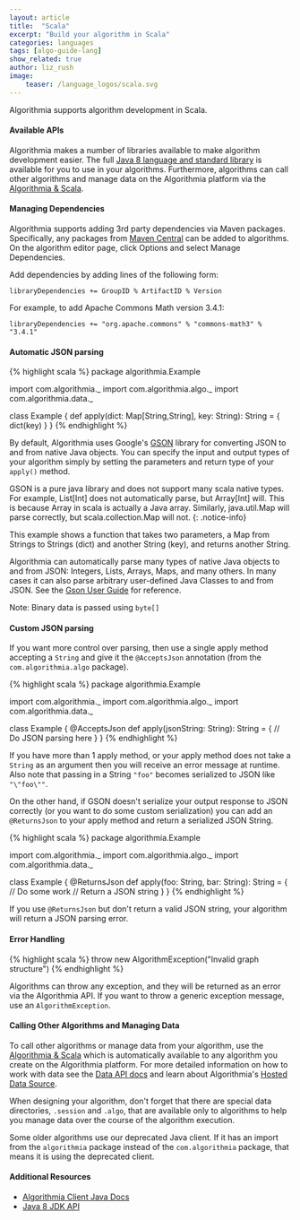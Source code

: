 ```yaml
---
layout: article
title:  "Scala"
excerpt: "Build your algorithm in Scala"
categories: languages
tags: [algo-guide-lang]
show_related: true
author: liz_rush
image:
    teaser: /language_logos/scala.svg
---
```


Algorithmia supports algorithm development in Scala.

#### Available APIs

Algorithmia makes a number of libraries available to make algorithm development easier.
The full <a href="http://docs.oracle.com/javase/8/docs/technotes/guides/language/index.html">Java 8 language and standard library</a>
is available for you to use in your algorithms. Furthermore, algorithms can call other algorithms and manage data on the Algorithmia platform
via the <a href="{{ site.baseurl }}/application-development/client-guides/scala/">Algorithmia & Scala</a>.

#### Managing Dependencies

Algorithmia supports adding 3rd party dependencies via Maven packages. Specifically, any packages from <a href="http://search.maven.org/">Maven Central</a> can be added to algorithms.
On the algorithm editor page, click Options and select Manage Dependencies.

Add dependencies by adding lines of the following form:

`libraryDependencies += GroupID % ArtifactID % Version`

For example, to add Apache Commons Math version 3.4.1:

`libraryDependencies += "org.apache.commons" % "commons-math3" % "3.4.1"`

#### Automatic JSON parsing

{% highlight scala %}
package algorithmia.Example

import com.algorithmia._
import com.algorithmia.algo._
import com.algorithmia.data._

class Example {
  def apply(dict: Map[String,String], key: String): String = {
    dict(key)
  }
}
{% endhighlight %}

By default, Algorithmia uses Google's [GSON](https://code.google.com/p/google-gson/) library for converting JSON to and from native Java objects. You can specify the input and output types of your algorithm simply by setting the parameters and return type of your `apply()` method.

GSON is a pure java library and does not support many scala native types. For example, List[Int] does not automatically parse, but Array[Int] will. This is because Array in scala is actually a Java array. Similarly, java.util.Map will parse correctly, but scala.collection.Map will not.
{: .notice-info}

This example shows a function that takes two parameters, a Map from Strings to Strings (dict) and another String (key), and returns another String.

Algorithmia can automatically parse many types of native Java objects to and from JSON: Integers, Lists, Arrays, Maps, and many others. In many cases it can also parse arbitrary user-defined Java Classes to and from JSON. See the [Gson User Guide](https://sites.google.com/site/gson/gson-user-guide) for reference.

<aside class="notice">
  Note: Binary data is passed using <code>byte[]</code>
</aside>

#### Custom JSON parsing
If you want more control over parsing, then use a single apply method accepting a <code>String</code> and give it the <code>@AcceptsJson</code> annotation (from the <code>com.algorithmia.algo</code> package).

{% highlight scala %}
package algorithmia.Example

import com.algorithmia._
import com.algorithmia.algo._
import com.algorithmia.data._

class Example {
  @AcceptsJson
  def apply(jsonString: String): String = {
    // Do JSON parsing here
  }
}
{% endhighlight %}

<aside class="class">
If you have more than 1 apply method, or your apply method does not take a <code>String</code> as an argument then you will receive an error message at runtime.  Also note that passing in a String <code>"foo"</code> becomes serialized to JSON like <code>"\"foo\""</code>.
</aside>

On the other hand, if GSON doesn't serialize your output response to JSON correctly (or you want to do some custom serialization) you can add an <code>@ReturnsJson</code> to your apply method and return a serialized JSON String.

{% highlight scala %}
package algorithmia.Example

import com.algorithmia._
import com.algorithmia.algo._
import com.algorithmia.data._

class Example {
  @ReturnsJson
  def apply(foo: String, bar: String): String = {
    // Do some work
    // Return a JSON string
  }
}
{% endhighlight %}

<aside class="notice">
If you use <code>@ReturnsJson</code> but don't return a valid JSON string, your algorithm will return a JSON parsing error.
</aside>

#### Error Handling

{% highlight scala %}
throw new AlgorithmException("Invalid graph structure")
{% endhighlight %}

Algorithms can throw any exception, and they will be returned as an error via the Algorithmia API. If you want to throw a generic exception message, use an `AlgorithmException`.

#### Calling Other Algorithms and Managing Data

To call other algorithms or manage data from your algorithm, use the <a href="{{ site.baseurl }}/application-development/client-guides/scala/">Algorithmia & Scala</a> which is automatically available to any algorithm you create on the Algorithmia platform. For more detailed information on how to work with data see the [Data API docs](http://docs.algorithmia.com/) and learn about Algorithmia's [Hosted Data Source](/developers/data/).

When designing your algorithm, don't forget that there are special data directories, `.session` and `.algo`, that are available only to algorithms to help you manage data over the course of the algorithm execution.

<aside class="warning">
Some older algorithms use our deprecated Java client. If it has an import from the <code>algorithmia</code> package instead of the <code>com.algorithmia</code> package, that means it is using the deprecated client.
</aside>


#### Additional Resources

* <a href="{{ site.baseurl }}/clients/java/">Algorithmia Client Java Docs <i class="fa fa-external-link"></i></a>
* <a href="http://docs.oracle.com/javase/8/docs/api/">Java 8 JDK API</a>
